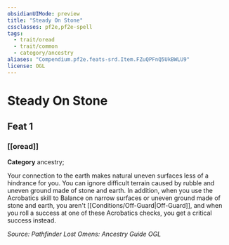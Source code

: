 ```yaml
---
obsidianUIMode: preview
title: "Steady On Stone"
cssclasses: pf2e,pf2e-spell
tags:
  - trait/oread
  - trait/common
  - category/ancestry
aliases: "Compendium.pf2e.feats-srd.Item.FZuQPFnQ5UkBWLU9"
license: OGL
---
```

# Steady On Stone
## Feat 1
### [[oread]]

**Category** ancestry; 




Your connection to the earth makes natural uneven surfaces less of a hindrance for you. You can ignore difficult terrain caused by rubble and uneven ground made of stone and earth. In addition, when you use the Acrobatics skill to Balance on narrow surfaces or uneven ground made of stone and earth, you aren't [[Conditions/Off-Guard|Off-Guard]], and when you roll a success at one of these Acrobatics checks, you get a critical success instead.

*Source: Pathfinder Lost Omens: Ancestry Guide*
*OGL*
